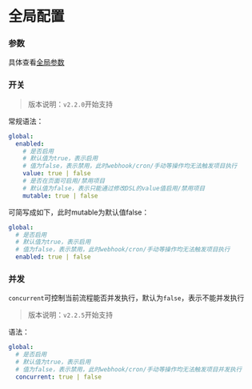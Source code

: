# 全局配置

### 参数

具体查看[全局参数](vars#全局参数)

### 开关

> 版本说明：`v2.2.0`开始支持

常规语法：

```yaml
global:
  enabled:
    # 是否启用
    # 默认值为true，表示启用
    # 值为false，表示禁用，此时webhook/cron/手动等操作均无法触发项目执行
    value: true | false
    # 是否在页面可启用/禁用项目
    # 默认值为false，表示只能通过修改DSL的value值启用/禁用项目
    mutable: true | false
```

可简写成如下，此时mutable为默认值false：
```yaml
global:
  # 是否启用
  # 默认值为true，表示启用
  # 值为false，表示禁用，此时webhook/cron/手动等操作均无法触发项目执行
  enabled: true | false
```

### 并发

`concurrent`可控制当前流程能否并发执行，默认为`false`，表示不能并发执行

> 版本说明：`v2.2.5`开始支持

语法：
```yaml
global:
  # 是否启用
  # 默认值为true，表示启用
  # 值为false，表示禁用，此时webhook/cron/手动等操作均无法触发项目并发执行
  concurrent: true | false
```